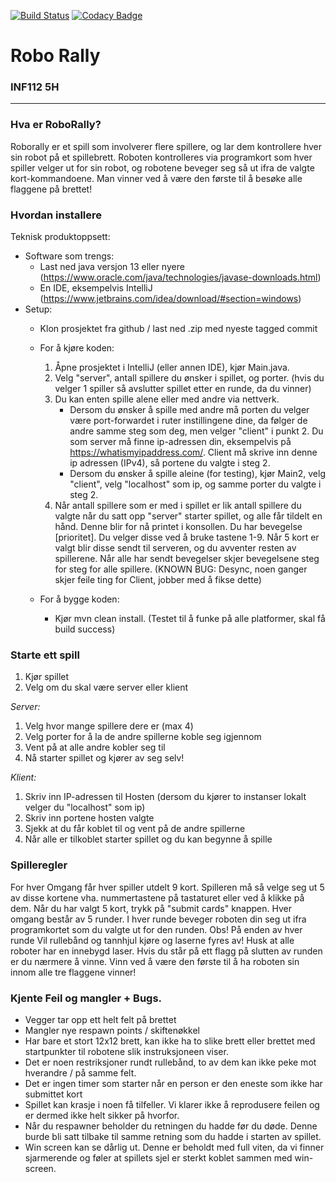 [![Build Status](https://travis-ci.com/inf112-v21/5H.svg?branch=master)](https://travis-ci.org/github/inf112-v21/5H)
[![Codacy Badge](https://app.codacy.com/project/badge/Grade/59c74c9604594cb0a07585f2dd1d4f45)](https://www.codacy.com/gh/inf112-v21/5H/dashboard?utm_source=github.com&amp;utm_medium=referral&amp;utm_content=inf112-v21/5H&amp;utm_campaign=Badge_Grade)

# Robo Rally

### INF112 5H

---


### Hva er RoboRally?
Roborally er et spill som involverer flere spillere, og lar dem kontrollere hver sin robot på et spillebrett. 
Roboten kontrolleres via programkort som hver spiller velger ut for sin robot, og robotene beveger seg så ut ifra de valgte kort-kommandoene. 
Man vinner ved å være den første til å besøke alle flaggene på brettet!

### Hvordan installere
Teknisk produktoppsett: 
- Software som trengs:
  - Last ned java versjon 13 eller nyere (https://www.oracle.com/java/technologies/javase-downloads.html)
  - En IDE, eksempelvis IntelliJ (https://www.jetbrains.com/idea/download/#section=windows)
- Setup:
    - Klon prosjektet fra github / last ned .zip med nyeste tagged commit
    - For å kjøre koden:
        1. Åpne prosjektet i IntelliJ (eller annen IDE), kjør Main.java.
        2. Velg "server", antall spillere du ønsker i spillet, og porter. (hvis du velger 1 spiller så avslutter spillet etter en runde, da du vinner)
        3. Du kan enten spille alene eller med andre via nettverk.
           - Dersom du ønsker å spille med andre må porten du velger være port-forwardet i ruter instillingene dine,
             da følger de andre samme steg som deg, men velger "client" i punkt 2. Du som server må finne ip-adressen din, eksempelvis på 
             https://whatismyipaddress.com/. Client må skrive inn denne ip adressen (IPv4), så portene du valgte i steg 2.
           - Dersom du ønsker å spille aleine (for testing), kjør Main2, velg "client", velg "localhost" som ip, og samme porter du valgte i steg 2. 
        4.  Når antall spillere som er med i spillet er lik antall spillere du valgte når du satt opp "server" starter spillet,
            og alle får tildelt en hånd. Denne blir for nå printet i konsollen. Du har bevegelse [prioritet]. Du velger disse ved å bruke 
            tastene 1-9. Når 5 kort er valgt blir disse sendt til serveren, og du avventer resten av spillerene. Når alle har sendt bevegelser
            skjer bevegelsene steg for steg for alle spillere. (KNOWN BUG: Desync, noen ganger skjer feile ting for Client, jobber med å fikse dette)

    - For å bygge koden:
      - Kjør mvn clean install. (Testet til å funke på alle platformer, skal få build success)

### Starte ett spill
1. Kjør spillet
2. Velg om du skal være server eller klient

*Server:*
1. Velg hvor mange spillere dere er (max 4)
2. Velg porter for å la de andre spillerne koble seg igjennom
3. Vent på at alle andre kobler seg til
4. Nå starter spillet og kjører av seg selv!

*Klient:*
1. Skriv inn IP-adressen til Hosten (dersom du kjører to instanser lokalt velger du "localhost" som ip)
2. Skriv inn portene hosten valgte
3. Sjekk at du får koblet til og vent på de andre spillerne
4. Når alle er tilkoblet starter spillet og du kan begynne å spille

### Spilleregler
For hver Omgang får hver spiller utdelt 9 kort. Spilleren må så velge seg ut
5 av disse kortene vha. nummertastene på tastaturet eller ved å klikke på dem. 
Når du har valgt 5 kort, trykk på "submit cards" knappen.
Hver omgang består av 5 runder. I hver runde beveger roboten din seg ut ifra programkortet 
som du valgte ut for den runden. 
Obs! På enden av hver runde Vil rullebånd og tannhjul kjøre og laserne fyres av! Husk at alle roboter har en innebygd laser.
Hvis du står på ett flagg på slutten av runden er du nærmere å vinne.
Vinn ved å være den første til å ha roboten sin innom alle tre flaggene vinner!



### Kjente Feil og mangler + Bugs.  

- Vegger tar opp ett helt felt på brettet
- Mangler nye respawn points / skiftenøkkel
- Har bare et stort 12x12 brett, kan ikke ha to slike brett eller brettet med startpunkter til robotene slik instruksjoneen viser.
- Det er noen restriksjoner rundt rullebånd, to av dem kan ikke peke mot hverandre / på samme felt.
- Det er ingen timer som starter når en person er den eneste som ikke har submittet kort
- Spillet kan krasje i noen få tilfeller. Vi klarer ikke å reprodusere feilen og er dermed ikke helt sikker på hvorfor. 
- Når du respawner beholder du retningen du hadde før du døde. Denne burde bli satt tilbake til samme retning som du hadde i starten av spillet.
- Win screen kan se dårlig ut. Denne er beholdt med full viten, da vi finner sjarmerende og føler at spillets sjel er sterkt koblet sammen med win-screen.



